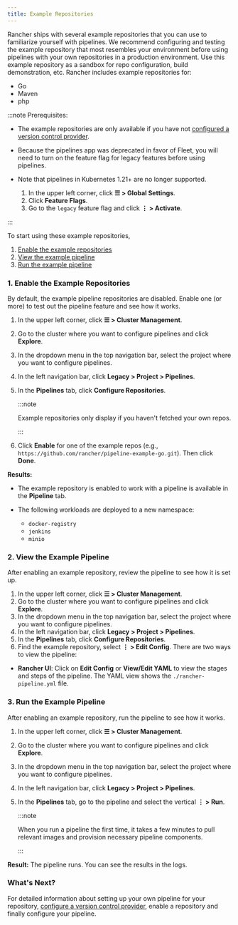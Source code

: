 ```yaml
---
title: Example Repositories
---
```


Rancher ships with several example repositories that you can use to familiarize yourself with pipelines. We recommend configuring and testing the example repository that most resembles your environment before using pipelines with your own repositories in a production environment. Use this example repository as a sandbox for repo configuration, build demonstration, etc. Rancher includes example repositories for:

- Go
- Maven
- php

:::note Prerequisites:

- The example repositories are only available if you have not [configured a version control provider](../../how-to-guides/advanced-user-guides/manage-projects/ci-cd-pipelines.md).
- Because the pipelines app was deprecated in favor of Fleet, you will need to turn on the feature flag for legacy features before using pipelines.
- Note that pipelines in Kubernetes 1.21+ are no longer supported.

  1. In the upper left corner, click **☰ > Global Settings**.
  1. Click **Feature Flags**.
  1. Go to the `legacy` feature flag and click **⋮ > Activate**.

:::

To start using these example repositories,

1. [Enable the example repositories](#1-enable-the-example-repositories)
2. [View the example pipeline](#2-view-the-example-pipeline)
3. [Run the example pipeline](#3-run-the-example-pipeline)

### 1. Enable the Example Repositories

By default, the example pipeline repositories are disabled. Enable one (or more) to test out the pipeline feature and see how it works.

1. In the upper left corner, click **☰ > Cluster Management**.
1. Go to the cluster where you want to configure pipelines and click **Explore**.
1. In the dropdown menu in the top navigation bar, select the project where you want to configure pipelines.
1. In the left navigation bar, click **Legacy > Project > Pipelines**.
1. In the **Pipelines** tab, click **Configure Repositories**.

    :::note

    Example repositories only display if you haven't fetched your own repos.

    :::

1. Click **Enable** for one of the example repos (e.g., `https://github.com/rancher/pipeline-example-go.git`). Then click **Done**.

**Results:**

- The example repository is enabled to work with a pipeline is available in the **Pipeline** tab.

- The following workloads are deployed to a new namespace:

    - `docker-registry`
    - `jenkins`
    - `minio`

### 2. View the Example Pipeline

After enabling an example repository, review the pipeline to see how it is set up.

1. In the upper left corner, click **☰ > Cluster Management**.
1. Go to the cluster where you want to configure pipelines and click **Explore**.
1. In the dropdown menu in the top navigation bar, select the project where you want to configure pipelines.
1. In the left navigation bar, click **Legacy > Project > Pipelines**.
1. In the **Pipelines** tab, click **Configure Repositories**.
1. Find the example repository, select **⋮ > Edit Config**. There are two ways to view the pipeline:
  * **Rancher UI**: Click on **Edit Config** or **View/Edit YAML** to view the stages and steps of the pipeline. The YAML view shows the `./rancher-pipeline.yml` file.

### 3. Run the Example Pipeline

After enabling an example repository, run the pipeline to see how it works.

1. In the upper left corner, click **☰ > Cluster Management**.
1. Go to the cluster where you want to configure pipelines and click **Explore**.
1. In the dropdown menu in the top navigation bar, select the project where you want to configure pipelines.
1. In the left navigation bar, click **Legacy > Project > Pipelines**.
1. In the **Pipelines** tab, go to the pipeline and select the vertical **⋮ > Run**.

    :::note

    When you run a pipeline the first time, it takes a few minutes to pull relevant images and provision necessary pipeline components.

    :::

**Result:** The pipeline runs. You can see the results in the logs.

### What's Next?

For detailed information about setting up your own pipeline for your repository, [configure a version control provider](../../how-to-guides/advanced-user-guides/manage-projects/ci-cd-pipelines.md), enable a repository and finally configure your pipeline.
